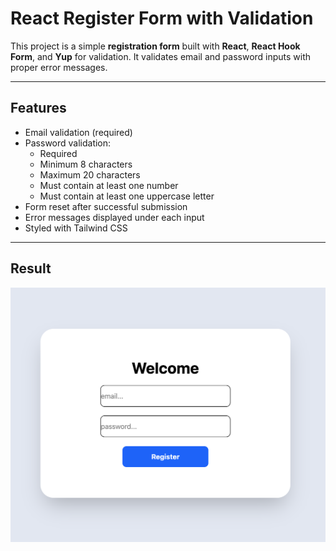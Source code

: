 # React Register Form with Validation

This project is a simple **registration form** built with **React**, **React Hook Form**, and **Yup** for validation. It validates email and password inputs with proper error messages.

---

## Features

- Email validation (required)
- Password validation:
  - Required
  - Minimum 8 characters
  - Maximum 20 characters
  - Must contain at least one number
  - Must contain at least one uppercase letter
- Form reset after successful submission
- Error messages displayed under each input
- Styled with Tailwind CSS

---

## Result

![result](/public/Screenshot%202025-10-01%20at%2021.11.08.png)
